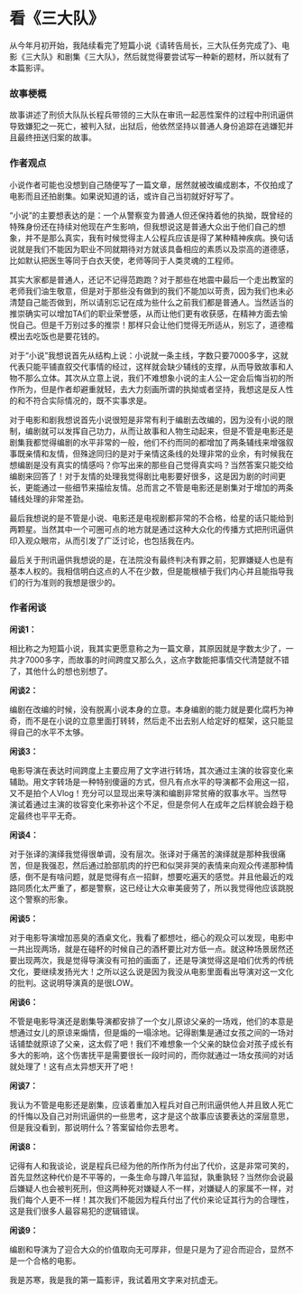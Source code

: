 # 看《三大队》

<aside>
从今年月初开始，我陆续看完了短篇小说《请转告局长，三大队任务完成了》、电影《三大队》和剧集《三大队》，然后就觉得要尝试写一种新的题材，所以就有了本篇影评。

### 故事梗概

故事讲述了刑侦大队队长程兵带领的三大队在审讯一起恶性案件的过程中刑讯逼供导致嫌犯之一死亡，被判入狱，出狱后，他依然坚持以普通人身份追踪在逃嫌犯并且最终扭送归案的故事。

### 作者观点

小说作者可能也没想到自己随便写了一篇文章，居然就被改编成剧本，不仅拍成了电影而且还拍剧集。如果说知道的话，或许自己当初就好好写了。

“小说”的主要想表达的是：一个从警察变为普通人但还保持着他的执拗，既曾经的特殊身份还在持续对他现在产生影响，但我想说这是普通大众出于他们自己的想象，并不是那么真实，我有时候觉得主人公程兵应该是得了某种精神疾病。换句话说就是我们不能因为职业不同就期待对方就该具备相应的素质以及崇高的道德感，比如默认把医生等同于白衣天使，老师等同于人类灵魂的工程师。

其实大家都是普通人，还记不记得范跑跑？对于那些在地震中最后一个走出教室的老师我们油生敬意，但是对于那些没有做到的我们不能加以苛责，因为我们也未必清楚自己能否做到，所以请别忘记在成为些什么之前我们都是普通人。当然适当的推崇确实可以增加TA们的职业荣誉感，从而让他们更有收获感，在精神方面去愉悦自己。但是千万别过多的推崇！那样只会让他们觉得无所适从，别忘了，道德楷模出去吃饭也是要花钱的。

对于“小说”我想说首先从结构上说：小说就一条主线，字数只要7000多字，这就代表只能平铺直叙交代事情的经过，这样就会缺少辅线的支撑，从而导致故事和人物不那么立体。其次从立意上说，我们不难想象小说的主人公一定会后悔当初的所作所为，但是作者却避重就轻，去大力刻画所谓的执拗或者坚持，我想这是反人性的和不符合实际情况的，既不实事求是。

对于电影和剧我想说首先小说很短是非常有利于编剧去改编的，因为没有小说的限制，编剧就可以发挥自己功力，从而让故事和人物生动起来，但是不管是电影还是剧集我都觉得编剧的水平非常的一般，他们不约而同的都增加了两条辅线来增强叙事既亲情和友情，但殊途同归的是对于亲情这条线的处理非常的业余，有时候我在想编剧是没有真实的情感吗？你写出来的那些自己觉得真实吗？当然答案只能交给编剧来回答了！对于友情的处理我觉得剧比电影要好很多，这是因为剧的时间更长，更能通过一些细节来描绘友情。总而言之不管是电影还是剧集对于增加的两条辅线处理的非常差劲。

最后我想说的是不管是小说、电影还是电视剧都非常的不合格，给星的话只能给到两颗星。当然其中一个可圈可点的地方就是通过这种大众化的传播方式把刑讯逼供印入观众眼帘，从而引发了广泛讨论，也包括我在内。

最后关于刑讯逼供我想说的是，在法院没有最终判决有罪之前，犯罪嫌疑人也是有基本人权的。我相信明白这点的人不在少数，但是能根植于我们内心并且能指导我们的行为准则的我想是很少的。

### 作者闲谈

**闲谈1：**

相比称之为短篇小说，我其实更愿意称之为一篇文章，其原因就是字数太少了，一共才7000多字，而故事的时间跨度又那么久，这点字数能把事情交代清楚就不错了，其他什么的想也别想了。

**闲谈2：**

编剧在改编的时候，没有脱离小说本身的立意。本身编剧的能力就是要化腐朽为神奇，而不是在小说的立意里面打转转，然后走不出去别人给定好的框架，这只能显得自己的水平不太够。

**闲谈3：**

电影导演在表达时间跨度上主要应用了文字进行转场，其次通过主演的妆容变化来辅助。用文字转场是一种特别傻逼的方式，但凡有点水平的导演都不会用这一招，又不是拍个人Vlog！充分可以显现出来导演和编剧非常贫瘠的叙事水平。当然导演试着通过主演的妆容变化来弥补这个不足，但是奈何人在成年之后样貌会趋于稳定最终也平平无奇。

**闲谈4：**

对于张译的演绎我觉得很单调，没有层次。张译对于痛苦的演绎就是那种我很痛苦，但是我强忍，然后通过脸部肌肉的拧巴和似哭非哭的表情来向观众传递那种情感，倒不是有啥问题，就是觉得有点一招鲜，想要吃遍天的感觉。并且他最近的戏路同质化太严重了，都是警察，这已经让大众审美疲劳了，所以我觉得他应该跳脱这个警察的形象。

**闲谈5：**

对于电影导演增加恶臭的酒桌文化，我看了都想吐，细心的观众可以发现，电影中一共出现两场，就是在碰杯的时候自己的酒杯要比对方低一点。就这种场景居然还要出现两次，我是觉得导演没有可拍的画面了，还是导演觉得这是咱们优秀的传统文化，要继续发扬光大！之所以这么说是因为我没从电影里面看出导演对这一文化的批判。这说明导演真的是很LOW。

**闲谈6：**

不管是电影导演还是剧集导演都安排了一个女儿原谅父亲的一场戏，他们的本意是想通过女儿的原谅来煽情，但是煽的一塌涂地。记得剧集是通过女孩之间的一场对话铺垫就原谅了父亲，这太假了吧！我们不难想象一个父亲的缺位会对孩子成长有多大的影响，这个伤害抚平是需要很长一段时间的，而你就通过一场女孩间的对话就处理了！这有点太异想天开了吧！

**闲谈7：**

我认为不管是电影还是剧集，应该着重加入程兵对自己刑讯逼供他人并且致人死亡的忏悔以及自己对刑讯逼供的一些思考，这才是这个故事应该要表达的深层意思，但是我没看到，那说明什么？答案留给你去思考。

**闲谈8：**

记得有人和我谈论，说是程兵已经为他的所作所为付出了代价，这是非常可笑的，首先显然这种代价是不平等的，一条生命与蹲八年监狱，孰重孰轻？当然你会说最后嫌疑人也会被判死刑，但这两种死对嫌疑人不一样，对嫌疑人的家属不一样，对我们每个人更不一样！其次我们不能因为程兵付出了代价来论证其行为的合理性，这是我们很多人最容易犯的逻辑错误。

**闲谈9：**

编剧和导演为了迎合大众的价值取向无可厚非，但是只是为了迎合而迎合，显然不是一个合格的电影。

我是苏寒，我是我的第一篇影评，我试着用文字来对抗虚无。

